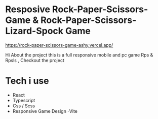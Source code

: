 # Resposive Rock-Paper-Scissors-Game & Rock-Paper-Scissors-Lizard-Spock Game

https://rock-paper-scissors-game-ashy.vercel.app/

Hi About the project this is a full responsive mobile and pc game Rps & Rpsls ,
Checkout the project

# Tech i use 

- React
- Typescript
- Css / Scss
- Responsive Game Design
-Vite



